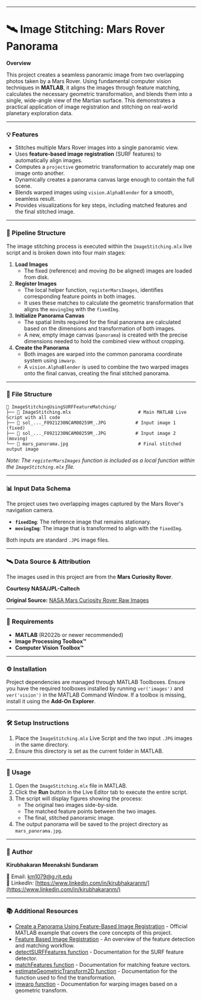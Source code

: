 

-----

# 🛰️ Image Stitching: Mars Rover Panorama

**Overview**

This project creates a seamless panoramic image from two overlapping photos taken by a Mars Rover. Using fundamental computer vision techniques in **MATLAB**, it aligns the images through feature matching, calculates the necessary geometric transformation, and blends them into a single, wide-angle view of the Martian surface. This demonstrates a practical application of image registration and stitching on real-world planetary exploration data.

-----

### 💡 Features

  * Stitches multiple Mars Rover images into a single panoramic view.
  * Uses **feature-based image registration** (SURF features) to automatically align images.
  * Computes a `projective` geometric transformation to accurately map one image onto another.
  * Dynamically creates a panorama canvas large enough to contain the full scene.
  * Blends warped images using `vision.AlphaBlender` for a smooth, seamless result.
  * Provides visualizations for key steps, including matched features and the final stitched image.

-----

### 🧱 Pipeline Structure

The image stitching process is executed within the `ImageStitching.mlx` live script and is broken down into four main stages:

1.  **Load Images**
      * The fixed (reference) and moving (to be aligned) images are loaded from disk.
2.  **Register Images**
      * The local helper function, `registerMarsImages`, identifies corresponding feature points in both images.
      * It uses these matches to calculate the geometric transformation that aligns the `movingImg` with the `fixedImg`.
3.  **Initialize Panorama Canvas**
      * The spatial limits required for the final panorama are calculated based on the dimensions and transformation of both images.
      * A new, empty image canvas (`panorama`) is created with the precise dimensions needed to hold the combined view without cropping.
4.  **Create the Panorama**
      * Both images are warped into the common panorama coordinate system using `imwarp`.
      * A `vision.AlphaBlender` is used to combine the two warped images onto the final canvas, creating the final stitched panorama.

-----

### 📂 File Structure

```
📁 ImageStitchingUsingSURFFeatureMatching/
├── 📄 ImageStitching.mlx                         # Main MATLAB Live Script with all code
├── 📄 sol_..._F0921230NCAM00259M_.JPG           # Input image 1 (fixed)
├── 📄 sol_..._F0921230NCAM00259M_.JPG           # Input image 2 (moving)
└── 📄 mars_panorama.jpg                          # Final stitched output image
```

*Note: The `registerMarsImages` function is included as a local function within the `ImageStitching.mlx` file.*

-----

### 📊 Input Data Schema

The project uses two overlapping images captured by the Mars Rover's navigation camera.

  * **`fixedImg`**: The reference image that remains stationary.
  * **`movingImg`**: The image that is transformed to align with the `fixedImg`.

Both inputs are standard `.JPG` image files.

-----

### 🛰️ Data Source & Attribution

The images used in this project are from the **Mars Curiosity Rover**.

**Courtesy NASA/JPL-Caltech**

**Original Source:** [NASA Mars Curiosity Rover Raw Images](https://mars.nasa.gov/msl/multimedia/raw-images/)

-----

### 🔧 Requirements

  * **MATLAB** (R2022b or newer recommended)
  * **Image Processing Toolbox™**
  * **Computer Vision Toolbox™**

-----

### ⚙️ Installation

Project dependencies are managed through MATLAB Toolboxes. Ensure you have the required toolboxes installed by running `ver('images')` and `ver('vision')` in the MATLAB Command Window. If a toolbox is missing, install it using the **Add-On Explorer**.

-----

### 🛠️ Setup Instructions

1.  Place the `ImageStitching.mlx` Live Script and the two input `.JPG` images in the same directory.
2.  Ensure this directory is set as the current folder in MATLAB.

-----

### 🚀 Usage

1.  Open the `ImageStitching.mlx` file in MATLAB.
2.  Click the **Run** button in the Live Editor tab to execute the entire script.
3.  The script will display figures showing the process:
      * The original two images side-by-side.
      * The matched feature points between the two images.
      * The final, stitched panoramic image.
4.  The output panorama will be saved to the project directory as `mars_panorama.jpg`.

-----

### 👤 Author

**Kirubhakaran Meenakshi Sundaram**

📧 Email: km1079@g.rit.edu  
💼 LinkedIn: [https://www.linkedin.com/in/kirubhakaranm/](https://www.linkedin.com/in/kirubhakaranm/)

-----

### 📚 Additional Resources

  * [Create a Panorama Using Feature-Based Image Registration](https://www.google.com/search?q=https://www.mathworks.com/help/vision/ug/create-a-panorama-using-feature-based-image-registration.html) - Official MATLAB example that covers the core concepts of this project.
  * [Feature Based Image Registration](https://www.google.com/search?q=https://www.mathworks.com/help/vision/ug/feature-based-image-registration.html) - An overview of the feature detection and matching workflow.
  * [detectSURFFeatures function](https://www.mathworks.com/help/vision/ref/detectsurffeatures.html) - Documentation for the SURF feature detector.
  * [matchFeatures function](https://www.mathworks.com/help/vision/ref/matchfeatures.html) - Documentation for matching feature vectors.
  * [estimateGeometricTransform2D function](https://www.mathworks.com/help/vision/ref/estimategeometrictransform2d.html) - Documentation for the function used to find the transformation.
  * [imwarp function](https://www.mathworks.com/help/images/ref/imwarp.html) - Documentation for warping images based on a geometric transform.